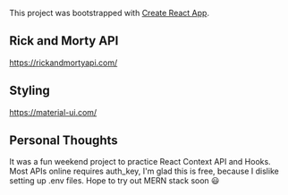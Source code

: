 This project was bootstrapped with [Create React App](https://github.com/facebook/create-react-app).

## Rick and Morty API

https://rickandmortyapi.com/

## Styling

https://material-ui.com/

## Personal Thoughts

It was a fun weekend project to practice React Context API and Hooks. 
Most APIs online requires auth_key, I'm glad this is free, because I dislike setting up .env files.
Hope to try out MERN stack soon 😃

